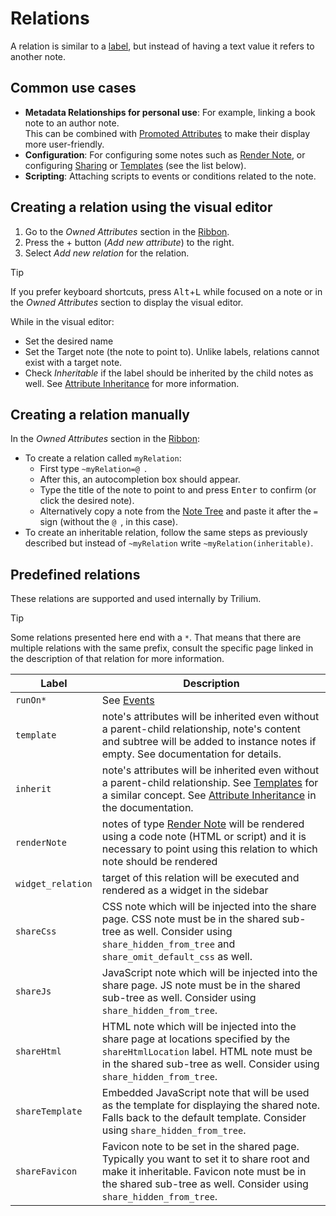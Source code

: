 # Relations
A relation is similar to a [label](Labels.md), but instead of having a text value it refers to another note.

## Common use cases

*   **Metadata Relationships for personal use**: For example, linking a book note to an author note.  
    This can be combined with <a class="reference-link" href="Promoted%20Attributes.md">Promoted Attributes</a> to make their display more user-friendly.
*   **Configuration**: For configuring some notes such as <a class="reference-link" href="../../Note%20Types/Render%20Note.md">Render Note</a>, or configuring <a class="reference-link" href="../Sharing.md">Sharing</a> or <a class="reference-link" href="../Templates.md">Templates</a> (see the list below).
*   **Scripting**: Attaching scripts to events or conditions related to the note.

## Creating a relation using the visual editor

1.  Go to the _Owned Attributes_ section in the <a class="reference-link" href="../../Basic%20Concepts%20and%20Features/UI%20Elements/Ribbon.md">Ribbon</a>.
2.  Press the + button (_Add new attribute_) to the right.
3.  Select _Add new relation_ for the relation.

> [!TIP]
> If you prefer keyboard shortcuts, press <kbd>Alt</kbd>+<kbd>L</kbd> while focused on a note or in the _Owned Attributes_ section to display the visual editor.

While in the visual editor:

*   Set the desired name
*   Set the Target note (the note to point to). Unlike labels, relations cannot exist with a target note.
*   Check _Inheritable_ if the label should be inherited by the child notes as well. See <a class="reference-link" href="Attribute%20Inheritance.md">Attribute Inheritance</a> for more information.

## Creating a relation manually

In the _Owned Attributes_ section in the <a class="reference-link" href="../../Basic%20Concepts%20and%20Features/UI%20Elements/Ribbon.md">Ribbon</a>:

*   To create a relation called `myRelation`:
    *   First type `~myRelation=@` .
    *   After this, an autocompletion box should appear.
    *   Type the title of the note to point to and press <kbd>Enter</kbd> to confirm (or click the desired note).
    *   Alternatively copy a note from the <a class="reference-link" href="../../Basic%20Concepts%20and%20Features/UI%20Elements/Note%20Tree.md">Note Tree</a> and paste it after the `=` sign (without the `@` , in this case).
*   To create an inheritable relation, follow the same steps as previously described but instead of `~myRelation` write `~myRelation(inheritable)`.

## Predefined relations

These relations are supported and used internally by Trilium.

> [!TIP]
> Some relations presented here end with a `*`. That means that there are multiple relations with the same prefix, consult the specific page linked in the description of that relation for more information.

| Label | Description |
| --- | --- |
| `runOn*` | See <a class="reference-link" href="../../Scripting/Events.md">Events</a> |
| `template` | note's attributes will be inherited even without a parent-child relationship, note's content and subtree will be added to instance notes if empty. See documentation for details. |
| `inherit` | note's attributes will be inherited even without a parent-child relationship. See <a class="reference-link" href="../Templates.md">Templates</a> for a similar concept. See <a class="reference-link" href="Attribute%20Inheritance.md">Attribute Inheritance</a> in the documentation. |
| `renderNote` | notes of type <a class="reference-link" href="../../Note%20Types/Render%20Note.md">Render Note</a> will be rendered using a code note (HTML or script) and it is necessary to point using this relation to which note should be rendered |
| `widget_relation` | target of this relation will be executed and rendered as a widget in the sidebar |
| `shareCss` | CSS note which will be injected into the share page. CSS note must be in the shared sub-tree as well. Consider using `share_hidden_from_tree` and `share_omit_default_css` as well. |
| `shareJs` | JavaScript note which will be injected into the share page. JS note must be in the shared sub-tree as well. Consider using `share_hidden_from_tree`. |
| `shareHtml` | HTML note which will be injected into the share page at locations specified by the `shareHtmlLocation` label. HTML note must be in the shared sub-tree as well. Consider using `share_hidden_from_tree`. |
| `shareTemplate` | Embedded JavaScript note that will be used as the template for displaying the shared note. Falls back to the default template. Consider using `share_hidden_from_tree`. |
| `shareFavicon` | Favicon note to be set in the shared page. Typically you want to set it to share root and make it inheritable. Favicon note must be in the shared sub-tree as well. Consider using `share_hidden_from_tree`. |